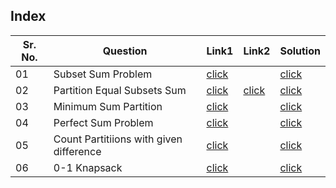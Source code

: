 ## Index 

Sr. No. | Question|Link1 | Link2 | Solution
---|---|---|---|---
01 | Subset Sum Problem| [click](https://practice.geeksforgeeks.org/problems/subset-sum-problem-1611555638/1) | | [click](./Solutions/DPOnSubsequences.java) 
02 | Partition Equal Subsets Sum | [click](https://practice.geeksforgeeks.org/problems/subset-sum-problem-1611555638/1) | [click](https://leetcode.com/problems/partition-equal-subset-sum/) | [click](./Solutions/PartitionEqualSubsetSum.java)
03 | Minimum Sum Partition | [click](https://practice.geeksforgeeks.org/problems/minimum-sum-partition3317/1) || [click](./Solutions/MinimumSumPartitiion.java)
04 | Perfect Sum Problem | [click](https://practice.geeksforgeeks.org/problems/perfect-sum-problem5633/1) || [click](./Solutions/PerfectSumProblem.java)
05 | Count Partitiions with given difference | [click](https://www.codingninjas.com/codestudio/problems/partitions-with-given-difference_3751628)| | [click](./Solutions/CountParttionsWithGivenDifference.java)
06 | 0-1 Knapsack | [click](https://practice.geeksforgeeks.org/problems/0-1-knapsack-problem0945/1) || [click](./Solutions/01Knapsack.java)
